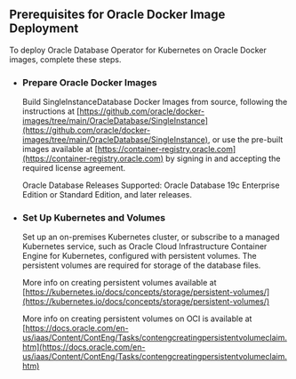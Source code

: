 ## Prerequisites for Oracle Docker Image Deployment
To deploy Oracle Database Operator for Kubernetes on Oracle Docker images, complete these steps. 

* ### Prepare Oracle Docker Images

  Build SingleInstanceDatabase Docker Images from source, following the instructions at [https://github.com/oracle/docker-images/tree/main/OracleDatabase/SingleInstance](https://github.com/oracle/docker-images/tree/main/OracleDatabase/SingleInstance), or
  use the pre-built images available at [https://container-registry.oracle.com](https://container-registry.oracle.com) by signing in and accepting the required license agreement.

  Oracle Database Releases Supported: Oracle Database 19c Enterprise Edition or Standard Edition, and later releases. 
  
* ### Set Up Kubernetes and Volumes

  Set up an on-premises Kubernetes cluster, or subscribe to a managed Kubernetes service, such as Oracle Cloud Infrastructure Container Engine for Kubernetes, configured with persistent volumes. The persistent volumes are required for storage of the database files.

  More info on creating persistent volumes available at [https://kubernetes.io/docs/concepts/storage/persistent-volumes/](https://kubernetes.io/docs/concepts/storage/persistent-volumes/)

  More info on creating persistent volumes on OCI is available at [https://docs.oracle.com/en-us/iaas/Content/ContEng/Tasks/contengcreatingpersistentvolumeclaim.htm](https://docs.oracle.com/en-us/iaas/Content/ContEng/Tasks/contengcreatingpersistentvolumeclaim.htm)

